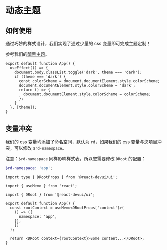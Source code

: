 # 动态主题

## 如何使用

通过巧妙的样式设计，我们实现了通过少量的 css 变量即可完成主题定制！

参考我们的[暗黑主题](https://github.com/DevCloudFE/react-devui/blob/main/packages/ui/src/styles/theme-dark.scss)。

```tsx
export default function App() {
  useEffect(() => {
    document.body.classList.toggle('dark', theme === 'dark');
    if (theme === 'dark') {
      const colorScheme = document.documentElement.style.colorScheme;
      document.documentElement.style.colorScheme = 'dark';
      return () => {
        document.documentElement.style.colorScheme = colorScheme;
      };
    }
  }, [theme]);
}
```

## 变量冲突

我们的 css 变量均添加了命名空间，默认为 `rd`，如果我们的 css 变量与您项目冲突，可以修改 `$rd-namespace`。

注意：`$rd-namespace` 同样影响样式表，所以您需要修改 `DRoot` 的配置：

```scss
$rd-namespace: 'app';
```

```tsx
import type { DRootProps } from '@react-devui/ui';

import { useMemo } from 'react';

import { DRoot } from '@react-devui/ui';

export default function App() {
  const rootContext = useMemo<DRootProps['context']>(
    () => ({
      namespace: 'app',
    }),
    []
  );

  return <DRoot context={rootContext}>Some content...</DRoot>;
}
```
